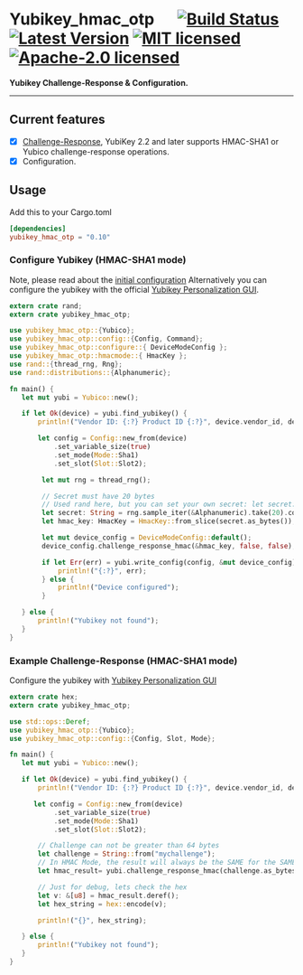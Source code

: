 # Yubikey_hmac_otp &emsp; [![Build Status]][travis] [![Latest Version]][crates.io] [![MIT licensed]][MIT] [![Apache-2.0 licensed]][APACHE]

[Build Status]: https://travis-ci.org/wisespace-io/yubico-manager.png?branch=master
[travis]: https://travis-ci.org/wisespace-io/yubico-manager
[Latest Version]: https://img.shields.io/crates/v/yubico-manager.svg
[crates.io]: https://crates.io/crates/yubico-manager
[MIT licensed]: https://img.shields.io/badge/License-MIT-blue.svg
[MIT]: ./LICENSE-MIT
[Apache-2.0 licensed]: https://img.shields.io/badge/License-Apache%202.0-blue.svg
[APACHE]: ./LICENSE-APACHE

**Yubikey Challenge-Response & Configuration.**

---

## Current features

- [X] [Challenge-Response](https://wiki.archlinux.org/index.php/yubikey#Function_and_Application_of_Challenge-Response), YubiKey 2.2 and later supports HMAC-SHA1 or Yubico challenge-response operations.
- [x] Configuration.

## Usage

Add this to your Cargo.toml

```toml
[dependencies]
yubikey_hmac_otp = "0.10"
```

### Configure Yubikey (HMAC-SHA1 mode)

Note, please read about the [initial configuration](https://wiki.archlinux.org/index.php/yubikey#Initial_configuration)
Alternatively you can configure the yubikey with the official [Yubikey Personalization GUI](https://developers.yubico.com/yubikey-personalization-gui/).

```rust
extern crate rand;
extern crate yubikey_hmac_otp;

use yubikey_hmac_otp::{Yubico};
use yubikey_hmac_otp::config::{Config, Command};
use yubikey_hmac_otp::configure::{ DeviceModeConfig };
use yubikey_hmac_otp::hmacmode::{ HmacKey };
use rand::{thread_rng, Rng};
use rand::distributions::{Alphanumeric};

fn main() {
   let mut yubi = Yubico::new();

   if let Ok(device) = yubi.find_yubikey() {
       println!("Vendor ID: {:?} Product ID {:?}", device.vendor_id, device.product_id);

       let config = Config::new_from(device)
           .set_variable_size(true)
           .set_mode(Mode::Sha1)
           .set_slot(Slot::Slot2);

        let mut rng = thread_rng();

        // Secret must have 20 bytes
        // Used rand here, but you can set your own secret: let secret: &[u8; 20] = b"my_awesome_secret_20";
        let secret: String = rng.sample_iter(&Alphanumeric).take(20).collect();
        let hmac_key: HmacKey = HmacKey::from_slice(secret.as_bytes());

        let mut device_config = DeviceModeConfig::default();
        device_config.challenge_response_hmac(&hmac_key, false, false);

        if let Err(err) = yubi.write_config(config, &mut device_config) {
            println!("{:?}", err);
        } else {
            println!("Device configured");
        }

   } else {
       println!("Yubikey not found");
   }
}
```

### Example Challenge-Response (HMAC-SHA1 mode)

Configure the yubikey with [Yubikey Personalization GUI](https://developers.yubico.com/yubikey-personalization-gui/)

```rust
extern crate hex;
extern crate yubikey_hmac_otp;

use std::ops::Deref;
use yubikey_hmac_otp::{Yubico};
use yubikey_hmac_otp::config::{Config, Slot, Mode};

fn main() {
   let mut yubi = Yubico::new();

   if let Ok(device) = yubi.find_yubikey() {
       println!("Vendor ID: {:?} Product ID {:?}", device.vendor_id, device.product_id);

      let config = Config::new_from(device)
           .set_variable_size(true)
           .set_mode(Mode::Sha1)
           .set_slot(Slot::Slot2);

       // Challenge can not be greater than 64 bytes
       let challenge = String::from("mychallenge");
       // In HMAC Mode, the result will always be the SAME for the SAME provided challenge
       let hmac_result= yubi.challenge_response_hmac(challenge.as_bytes(), config).unwrap();

       // Just for debug, lets check the hex
       let v: &[u8] = hmac_result.deref();
       let hex_string = hex::encode(v);

       println!("{}", hex_string);

   } else {
       println!("Yubikey not found");
   }
}
```
